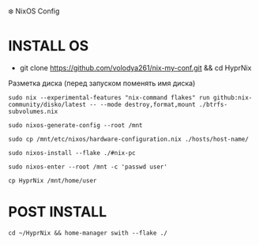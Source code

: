 ❄️ NixOS Config

# INSTALL OS

- git clone https://github.com/volodya261/nix-my-conf.git && cd HyprNix

Разметка диска (перед запуском поменять имя диска)
```
sudo nix --experimental-features "nix-command flakes" run github:nix-community/disko/latest -- --mode destroy,format,mount ./btrfs-subvolumes.nix

sudo nixos-generate-config --root /mnt

sudo cp /mnt/etc/nixos/hardware-configuration.nix ./hosts/host-name/

sudo nixos-install --flake ./#nix-pc

sudo nixos-enter --root /mnt -c 'passwd user'

cp HyprNix /mnt/home/user
```
# POST INSTALL

`cd ~/HyprNix && home-manager swith --flake ./`

